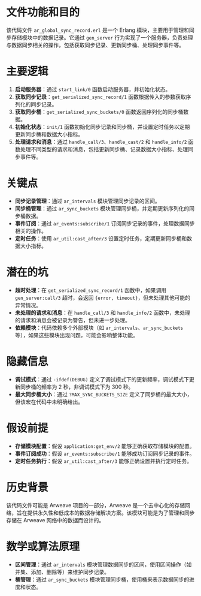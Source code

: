# 文件功能和目的
该代码文件 `ar_global_sync_record.erl` 是一个 Erlang 模块，主要用于管理和同步存储模块中的数据记录。它通过 `gen_server` 行为实现了一个服务器，负责处理与数据同步相关的操作，包括获取同步记录、更新同步桶、处理同步事件等。

# 主要逻辑
1. **启动服务器**：通过 `start_link/0` 函数启动服务器，并初始化状态。
2. **获取同步记录**：`get_serialized_sync_record/1` 函数根据传入的参数获取序列化的同步记录。
3. **获取同步桶**：`get_serialized_sync_buckets/0` 函数返回序列化的同步桶数据。
4. **初始化状态**：`init/1` 函数初始化同步记录和同步桶，并设置定时任务以定期更新同步桶和数据大小指标。
5. **处理请求和消息**：通过 `handle_call/3`、`handle_cast/2` 和 `handle_info/2` 函数处理不同类型的请求和消息，包括更新同步桶、记录数据大小指标、处理同步事件等。

# 关键点
- **同步记录管理**：通过 `ar_intervals` 模块管理同步记录的区间。
- **同步桶管理**：通过 `ar_sync_buckets` 模块管理同步桶，并定期更新序列化的同步桶数据。
- **事件订阅**：通过 `ar_events:subscribe/1` 订阅同步记录的事件，处理数据同步相关的操作。
- **定时任务**：使用 `ar_util:cast_after/3` 设置定时任务，定期更新同步桶和数据大小指标。

# 潜在的坑
- **超时处理**：在 `get_serialized_sync_record/1` 函数中，如果调用 `gen_server:call/3` 超时，会返回 `{error, timeout}`，但未处理其他可能的异常情况。
- **未处理的请求和消息**：在 `handle_call/3` 和 `handle_info/2` 函数中，未处理的请求和消息会被记录为警告，但未进一步处理。
- **依赖模块**：代码依赖多个外部模块（如 `ar_intervals`、`ar_sync_buckets` 等），如果这些模块出现问题，可能会影响整体功能。

# 隐藏信息
- **调试模式**：通过 `-ifdef(DEBUG)` 定义了调试模式下的更新频率，调试模式下更新同步桶的频率为 2 秒，非调试模式下为 300 秒。
- **最大同步桶大小**：通过 `?MAX_SYNC_BUCKETS_SIZE` 定义了同步桶的最大大小，但该宏在代码中未明确给出。

# 假设前提
- **存储模块配置**：假设 `application:get_env/2` 能够正确获取存储模块的配置。
- **事件订阅成功**：假设 `ar_events:subscribe/1` 能够成功订阅同步记录的事件。
- **定时任务执行**：假设 `ar_util:cast_after/3` 能够正确设置并执行定时任务。

# 历史背景
该代码文件可能是 Arweave 项目的一部分，Arweave 是一个去中心化的存储网络，旨在提供永久性和低成本的数据存储解决方案。该模块可能是为了管理和同步存储在 Arweave 网络中的数据而设计的。

# 数学或算法原理
- **区间管理**：通过 `ar_intervals` 模块管理数据同步的区间，使用区间操作（如并集、添加、删除等）来维护同步记录。
- **桶管理**：通过 `ar_sync_buckets` 模块管理同步桶，使用桶来表示数据同步的进度和状态。